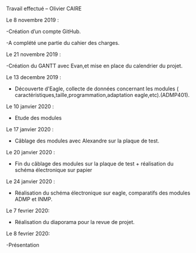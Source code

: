 Travail effectué – Olivier CAIRE

Le 8 novembre 2019 :

-Création d’un compte GitHub.

-A complété une partie du cahier des charges.

Le 21 novembre 2019 :

-Création du GANTT avec Evan,et mise en place du calendrier du projet.

Le 13 decembre 2019 :

- Découverte d'Eagle, collecte de données concernant les modules ( caractéristiques,taille,programmation,adaptation eagle,etc).(ADMP401).

Le 10 janvier 2020 : 

- Etude des modules

Le 17 janvier 2020 :

- Câblage des modules avec Alexandre sur la plaque de test.

Le 20 janvier 2020 : 

- Fin du câblage des modules sur la plaque de test + réalisation du schéma électronique sur papier

Le 24 janvier 2020 : 

- Réalisation du schéma électronique sur eagle, comparatifs des modules ADMP et INMP.

Le 7 fevrier 2020:

- Réalisation du diaporama pour la revue de projet.

Le 8 fevrier 2020:

-Présentation 
